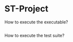 # ST-Project
How to execute the executable?
```python3 Hangman_class_version.py
```
How to execute the test suite?
```python3 TestingSuite.py
```
